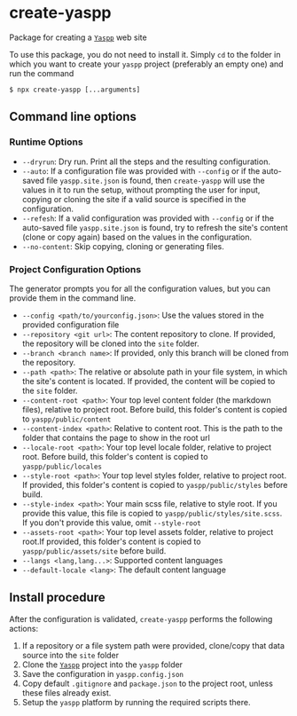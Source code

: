 # create-yaspp
Package for creating a [`Yaspp`](https://github.com/imdfl/yaspp) web site

To use this package, you do not need to install it. Simply `cd` to the folder in which you want to create your `yaspp` project
(preferably an empty one) and run the command

    $ npx create-yaspp [...arguments]

## Command line options

### Runtime Options
- `--dryrun`: Dry run. Print all the steps and the resulting configuration.
- `--auto`: If a configuration file was provided with `--config` or if the auto-saved file `yaspp.site.json` is found, then `create-yaspp` will use the values in it to run the setup, without prompting the user for input, copying or cloning the site if a valid source is specified in the configuration.
- `--refesh`: If a valid configuration was provided with `--config` or if the auto-saved file `yaspp.site.json` is found, try
to refresh the site's content (clone or copy again) based on the values in the configuration.
- `--no-content`: Skip copying, cloning or generating files.

### Project Configuration Options
The generator prompts you for all the configuration values, but you can provide them in the command line.

- `--config <path/to/yourconfig.json>`: Use the values stored in the provided configuration file
- `--repository <git url>`: The content repository to clone. If provided, the repository will be cloned into the `site` folder.
- `--branch <branch name>`: If provided, only this branch will be cloned from the repository.
- `--path <path>`: The relative or absolute path in your file system, in which the site's content is located. If provided, the content
will be copied to the `site` folder.
- `--content-root <path>`: Your top level content folder (the markdown files), relative to project root. Before build, this folder's content is copied to `yaspp/public/content`
- `--content-index <path>`: Relative to content root. This is the path to the folder that contains the page to show in the root url
- `--locale-root <path>`: Your top level locale folder, relative to project root. Before build, this folder's content is copied to `yaspp/public/locales`
- `--style-root <path>`: Your top level styles folder, relative to project root. If provided, this folder's content is copied to `yaspp/public/styles` before build.
- `--style-index <path>`: Your main scss file, relative to style root. If you provide this value, this file is copied to `yaspp/public/styles/site.scss`. If you don't provide this value, omit `--style-root`
- `--assets-root <path>`: Your top level assets folder, relative to project root.If provided, this folder's content is copied to `yaspp/public/assets/site` before build.
- `--langs <lang,lang...>`: Supported content languages
-  `--default-locale <lang>`: The default content language


## Install procedure

After the configuration is validated, `create-yaspp` performs the following actions:
1. If a repository or a file system path were provided, clone/copy that data source into the `site` folder
2. Clone the [`Yaspp`](https://github.com/imdfl/yaspp) project into the `yaspp` folder
3. Save the configuration in `yaspp.config.json`
4. Copy default `.gitignore` and `package.json` to the project root, unless these files already exist.
5. Setup the `yaspp` platform by running the required scripts there.